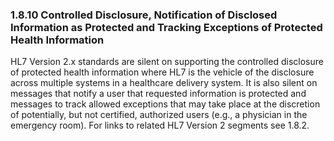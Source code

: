 ### 1.8.10 Controlled Disclosure, Notification of Disclosed Information as Protected and Tracking Exceptions of Protected Health Information

HL7 Version 2.x standards are silent on supporting the controlled disclosure of protected health information where HL7 is the vehicle of the disclosure across multiple systems in a healthcare delivery system. It is also silent on messages that notify a user that requested information is protected and messages to track allowed exceptions that may take place at the discretion of potentially, but not certified, authorized users (e.g., a physician in the emergency room). For links to related HL7 Version 2 segments see 1.8.2.
